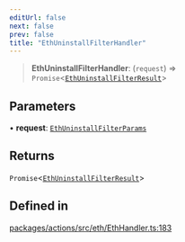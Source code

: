 ```yaml
---
editUrl: false
next: false
prev: false
title: "EthUninstallFilterHandler"
---
```


> **EthUninstallFilterHandler**: (`request`) => `Promise`\<[`EthUninstallFilterResult`](/reference/tevm/actions/type-aliases/ethuninstallfilterresult/)\>

## Parameters

• **request**: [`EthUninstallFilterParams`](/reference/tevm/actions/type-aliases/ethuninstallfilterparams/)

## Returns

`Promise`\<[`EthUninstallFilterResult`](/reference/tevm/actions/type-aliases/ethuninstallfilterresult/)\>

## Defined in

[packages/actions/src/eth/EthHandler.ts:183](https://github.com/qbzzt/tevm-monorepo/blob/main/packages/actions/src/eth/EthHandler.ts#L183)
